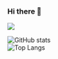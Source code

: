 ### Hi there 👋
![](https://visitor-badge.laobi.icu/badge?page_id=wally869.wally869)

<!--
**Wally869/Wally869** is a ✨ _special_ ✨ repository because its `README.md` (this file) appears on your GitHub profile.

Here are some ideas to get you started:

- 🔭 I’m currently working on ...
- 🌱 I’m currently learning ...
- 👯 I’m looking to collaborate on ...
- 🤔 I’m looking for help with ...
- 💬 Ask me about ...
- 📫 How to reach me: ...
- 😄 Pronouns: ...
- ⚡ Fun fact: ...
-->


![GitHub stats](https://github-readme-stats.vercel.app/api?username=Wally869&show_icons=true&theme=apprentice)  
![Top Langs](https://github-readme-stats.vercel.app/api/top-langs/?username=Wally869&theme=tokyonight&hide=html)   

